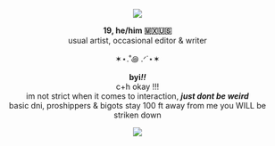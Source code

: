 <p align="center"><img src="https://i.imgur.com/3ljFuuN_d.webp?maxwidth=760&fidelity=grand"></center><br>

<p align="center"><body>
        <b>19, he/him 🇲🇽🇺🇸</b><br>
           usual artist, occasional editor & writer<br>
</body>
        
<p align="center">✶⋆.˚꩜ .ᐟ˙⋆✶<br>

<body>
<p align="center"><body>
           <b>byi<i>!!</i></b><br>
           c+h okay !!!<br>
           im not strict when it comes to interaction, <i><b>just dont be weird</b></i><br>
           basic dni, proshippers & bigots stay 100 ft away from me you WILL be striken down<br>
</body>

<p align="center"><img src="https://gifcity.carrd.co/assets/images/gallery49/e802b9ad.gif?v=e3c0bc0f"><br>


